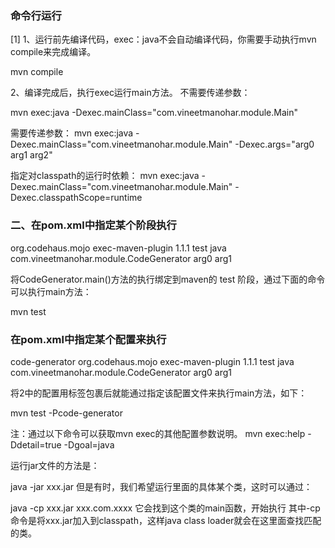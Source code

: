 
### 命令行运行

[1] 1、运行前先编译代码，exec：java不会自动编译代码，你需要手动执行mvn compile来完成编译。

mvn compile

2、编译完成后，执行exec运行main方法。
不需要传递参数：

mvn exec:java -Dexec.mainClass="com.vineetmanohar.module.Main"  


需要传递参数：
mvn exec:java -Dexec.mainClass="com.vineetmanohar.module.Main" -Dexec.args="arg0 arg1 arg2"  

指定对classpath的运行时依赖：
mvn exec:java -Dexec.mainClass="com.vineetmanohar.module.Main" -Dexec.classpathScope=runtime  

### 二、在pom.xml中指定某个阶段执行

<build>
 <plugins>
  <plugin>
   <groupId>org.codehaus.mojo</groupId>
   <artifactId>exec-maven-plugin</artifactId>
   <version>1.1.1</version>
   <executions>
    <execution>
     <phase>test</phase>
     <goals>
      <goal>java</goal>
     </goals>
     <configuration>
      <mainClass>com.vineetmanohar.module.CodeGenerator</mainClass>
      <arguments>
       <argument>arg0</argument>
       <argument>arg1</argument>
      </arguments>
     </configuration>
    </execution>
   </executions>
  </plugin>
 </plugins>
</build>


将CodeGenerator.main()方法的执行绑定到maven的 test 阶段，通过下面的命令可以执行main方法：

mvn test


### 在pom.xml中指定某个配置来执行


<profiles>
 <profile>
  <id>code-generator</id>
  <build>
   <plugins>
    <plugin>
     <groupId>org.codehaus.mojo</groupId>
     <artifactId>exec-maven-plugin</artifactId>
     <version>1.1.1</version>
     <executions>
      <execution>
       <phase>test</phase>
       <goals>
        <goal>java</goal>
       </goals>
       <configuration>
        <mainClass>com.vineetmanohar.module.CodeGenerator</mainClass>
        <arguments>
         <argument>arg0</argument>
         <argument>arg1</argument>
        </arguments>
       </configuration>
      </execution>
     </executions>
    </plugin>
   </plugins>
  </build>
 </profile>
</profiles>


将2中的配置用<profile>标签包裹后就能通过指定该配置文件来执行main方法，如下：

mvn test -Pcode-generator 

注：通过以下命令可以获取mvn exec的其他配置参数说明。
mvn exec:help -Ddetail=true -Dgoal=java  









运行jar文件的方法是：

java -jar xxx.jar
但是有时，我们希望运行里面的具体某个类，这时可以通过：

java -cp xxx.jar xxx.com.xxxx  它会找到这个类的main函数，开始执行
其中-cp命令是将xxx.jar加入到classpath，这样java class loader就会在这里面查找匹配的类。